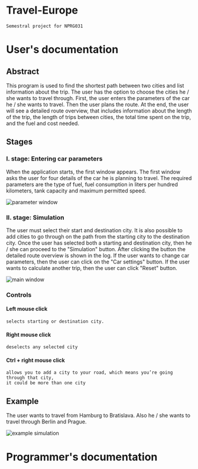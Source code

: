 # Travel-Europe
    Semestral project for NPRG031
    
# User's documentation
## Abstract
This program is used to find the shortest path between two cities and list information about the trip. The user has the option to choose the cities he / she wants to travel through. First, the user enters the parameters of the car he / she wants to travel. Then the user plans the route. At the end, the user will see a detailed route overview, that includes information about the length of the trip, the length of trips between cities, the total time spent on the trip, and the fuel and cost needed.

## Stages
### I. stage: Entering car parameters
   When the application starts, the first window appears. The first window asks the user for four details of the car he is planning to        travel. The required parameters are the type of fuel, fuel consumption in liters per hundred kilometers, tank capacity and maximum        permitted speed. 
   
   ![parameter window](https://i.imgur.com/J0x7qln.jpg)
   
### II. stage: Simulation
  The user must select their start and destination city. It is also possible to add cities to go through on the path
  from the starting city to the destination city. Once the user has selected both a starting and destination city, then he / she can         proceed to the "Simulation" button. After clicking the button the detailed route overview is shown in the log. If the user wants to       change car parameters, then the user can click on the "Car settings" button. If the user wants to calculate another trip, then the user   can click "Reset" button.
  
  
  ![main window](https://i.imgur.com/c0HX3Wr.jpg)
  
### Controls
#### Left mouse click
    selects starting or destination city.
    
#### Right mouse click
    deselects any selected city
    
#### Ctrl + right mouse click
    allows you to add a city to your road, which means you’re going through that city, 
    it could be more than one city
    
## Example
  
The user wants to travel from Hamburg to Bratislava. Also he / she wants to travel through Berlin and Prague.

![example simulation](https://i.imgur.com/M7h8NFe.jpg)

# Programmer's documentation

